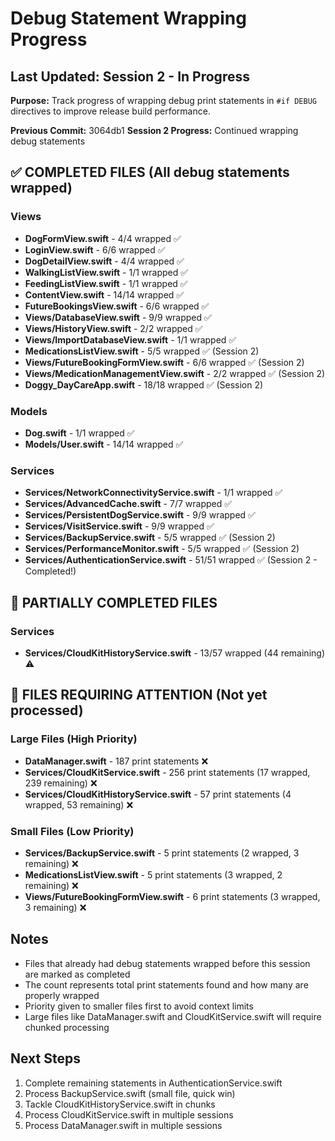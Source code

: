 # Debug Statement Wrapping Progress

## Last Updated: Session 2 - In Progress
**Purpose:** Track progress of wrapping debug print statements in `#if DEBUG` directives to improve release build performance.

**Previous Commit:** 3064db1
**Session 2 Progress:** Continued wrapping debug statements

## ✅ COMPLETED FILES (All debug statements wrapped)

### Views
- **DogFormView.swift** - 4/4 wrapped ✅
- **LoginView.swift** - 6/6 wrapped ✅
- **DogDetailView.swift** - 4/4 wrapped ✅
- **WalkingListView.swift** - 1/1 wrapped ✅
- **FeedingListView.swift** - 1/1 wrapped ✅
- **ContentView.swift** - 14/14 wrapped ✅
- **FutureBookingsView.swift** - 6/6 wrapped ✅
- **Views/DatabaseView.swift** - 9/9 wrapped ✅
- **Views/HistoryView.swift** - 2/2 wrapped ✅
- **Views/ImportDatabaseView.swift** - 1/1 wrapped ✅
- **MedicationsListView.swift** - 5/5 wrapped ✅ (Session 2)
- **Views/FutureBookingFormView.swift** - 6/6 wrapped ✅ (Session 2)
- **Views/MedicationManagementView.swift** - 2/2 wrapped ✅ (Session 2)
- **Doggy_DayCareApp.swift** - 18/18 wrapped ✅ (Session 2)

### Models
- **Dog.swift** - 1/1 wrapped ✅
- **Models/User.swift** - 14/14 wrapped ✅

### Services
- **Services/NetworkConnectivityService.swift** - 1/1 wrapped ✅
- **Services/AdvancedCache.swift** - 7/7 wrapped ✅
- **Services/PersistentDogService.swift** - 9/9 wrapped ✅
- **Services/VisitService.swift** - 9/9 wrapped ✅
- **Services/BackupService.swift** - 5/5 wrapped ✅ (Session 2)
- **Services/PerformanceMonitor.swift** - 5/5 wrapped ✅ (Session 2)
- **Services/AuthenticationService.swift** - 51/51 wrapped ✅ (Session 2 - Completed!)

## 🔄 PARTIALLY COMPLETED FILES

### Services
- **Services/CloudKitHistoryService.swift** - 13/57 wrapped (44 remaining) ⚠️

## 📝 FILES REQUIRING ATTENTION (Not yet processed)

### Large Files (High Priority)
- **DataManager.swift** - 187 print statements ❌
- **Services/CloudKitService.swift** - 256 print statements (17 wrapped, 239 remaining) ❌
- **Services/CloudKitHistoryService.swift** - 57 print statements (4 wrapped, 53 remaining) ❌

### Small Files (Low Priority)
- **Services/BackupService.swift** - 5 print statements (2 wrapped, 3 remaining) ❌
- **MedicationsListView.swift** - 5 print statements (3 wrapped, 2 remaining) ❌
- **Views/FutureBookingFormView.swift** - 6 print statements (3 wrapped, 3 remaining) ❌

## Notes
- Files that already had debug statements wrapped before this session are marked as completed
- The count represents total print statements found and how many are properly wrapped
- Priority given to smaller files first to avoid context limits
- Large files like DataManager.swift and CloudKitService.swift will require chunked processing

## Next Steps
1. Complete remaining statements in AuthenticationService.swift
2. Process BackupService.swift (small file, quick win)
3. Tackle CloudKitHistoryService.swift in chunks
4. Process CloudKitService.swift in multiple sessions
5. Process DataManager.swift in multiple sessions